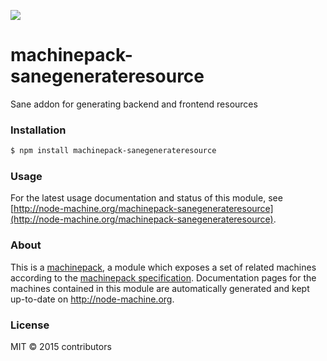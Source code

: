 ![](http://node-machine.org/images/machine-anthropomorph-for-white-bg.png)

# machinepack-sanegenerateresource

Sane addon for generating backend and frontend resources

### Installation

```sh
$ npm install machinepack-sanegenerateresource
```

### Usage

For the latest usage documentation and status of this module, see [http://node-machine.org/machinepack-sanegenerateresource](http://node-machine.org/machinepack-sanegenerateresource).

### About

This is a [machinepack](http://node-machine.org/), a module which exposes a set of related machines according to the [machinepack specification](http://node-machine.org/spec/machinepack).
Documentation pages for the machines contained in this module are automatically generated and kept up-to-date on http://node-machine.org.

### License

MIT &copy; 2015 contributors


